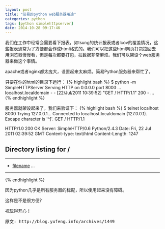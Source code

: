 ```yaml
---
layout: post
title: "简易的python web服务器用途"
categories: python 
tags: [python simplehttpserver]
date: 2014-10-28 09:17:46
---
```


我们在工作中经常会需要看下报表，如tsung的统计报表或者lcov的覆盖情况，这些报表通常为了方便都会作成html格式的。我们可以把这些html网页打包拉回去用浏览器慢慢看，但是每次都要打包，拉数据非常麻烦。我们可以架设个web服务器来做这个事情。

apache或者nginx都太庞大，设置起来太麻烦。简易Python服务器来帮忙了。

只要在你的html的目录下运行：
{% highlight bash %}
$ python -m SimpleHTTPServer
Serving HTTP on 0.0.0.0 port 8000 ...
localhost.localdomain - - [22/Jul/2011 10:39:52] "GET / HTTP/1.1" 200 -
...
{% endhighlight %}

服务器就架设起来了，我们来验证下：
{% highlight bash %}
$ telnet localhost 8000
Trying 127.0.0.1...
Connected to localhost.localdomain (127.0.0.1).
Escape character is '^]'.
GET / HTTP/1.1
 
HTTP/1.0 200 OK
Server: SimpleHTTP/0.6 Python/2.4.3
Date: Fri, 22 Jul 2011 02:39:52 GMT
Content-type: text/html
Content-Length: 1247
 
<title>Directory listing for /</title>
<h2>Directory listing for /</h2>
<hr>
<ul>
<li><a href="filename">filename</a>
...
</ul>
<hr>
{% endhighlight %}

因为python几乎是所有服务器的标配，所以使用起来没有障碍。

这样是不是很方便?

祝玩得开心！

<pre>
原文: http://blog.yufeng.info/archives/1449
</pre>
